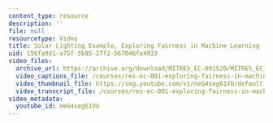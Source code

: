 ```yaml
---
content_type: resource
description: ''
file: null
resourcetype: Video
title: Solar Lighting Example, Exploring Fairness in Machine Learning
uid: 156fa931-a75f-5b95-27f2-567046fe4933
video_files:
  archive_url: https://archive.org/download/MITRES_EC-001S20/MITRES_EC_001S20_video04_300k.mp4
  video_captions_file: /courses/res-ec-001-exploring-fairness-in-machine-learning-for-international-development-spring-2020/6ae1f050201658f996dcf6c107994e0d_neG4seg61VU.vtt
  video_thumbnail_file: https://img.youtube.com/vi/neG4seg61VU/default.jpg
  video_transcript_file: /courses/res-ec-001-exploring-fairness-in-machine-learning-for-international-development-spring-2020/338c26e3596d04be35ab3eb3d1d251b2_neG4seg61VU.pdf
video_metadata:
  youtube_id: neG4seg61VU
---
```

